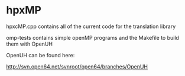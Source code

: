 hpxMP
=====

hpxcMP.cpp contains all of the current code for the translation library

omp-tests contains simple openMP programs and the Makefile to build them with OpenUH

OpenUH can be found here:

http://svn.open64.net/svnroot/open64/branches/OpenUH
